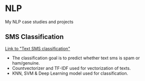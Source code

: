 # NLP
My NLP case studies and projects
## SMS Classification 

[Link to "Text SMS classification"](https://github.com/DnyaneshwarNamdevNagane/NLP_base/blob/main/1_Text_classification_smsdata.ipynb)


* The classification goal is to predict whether text sms is spam or ham/genuine.
* Countvectorizer and TF-IDF used for vectorization of texts.
* KNN, SVM & Deep Learning model used for classification.
